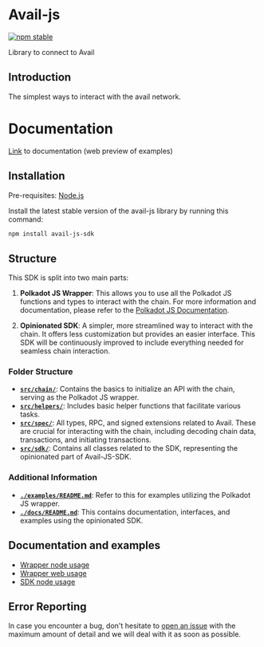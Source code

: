 # Avail-js

[![npm stable](https://img.shields.io/npm/v/avail-js-sdk?logo=npm&style=flat-square)](https://www.npmjs.com/package/avail-js-sdk)

Library to connect to Avail

## Introduction

The simplest ways to interact with the avail network.

# Documentation
[Link](https://availproject.github.io/avail-js/) to documentation (web preview of examples)

## Installation

Pre-requisites:
[Node.js](https://nodejs.org/en/download/)

Install the latest stable version of the avail-js library by running this command:

```bash
npm install avail-js-sdk
```

## Structure

This SDK is split into two main parts:

1. **Polkadot JS Wrapper**: This allows you to use all the Polkadot JS functions and types to interact with the chain. For more information and documentation, please refer to the [Polkadot JS Documentation](https://polkadot.js.org/docs/).

2. **Opinionated SDK**: A simpler, more streamlined way to interact with the chain. It offers less customization but provides an easier interface. This SDK will be continuously improved to include everything needed for seamless chain interaction.

### Folder Structure

- **[`src/chain/`](https://github.com/availproject/avail/tree/main/avail-js/src/chain/)**: Contains the basics to initialize an API with the chain, serving as the Polkadot JS wrapper.
- **[`src/helpers/`](https://github.com/availproject/avail/tree/main/avail-js/src/helpers/)**: Includes basic helper functions that facilitate various tasks.
- **[`src/spec/`](https://github.com/availproject/avail/tree/main/avail-js/src/spec/)**: All types, RPC, and signed extensions related to Avail. These are crucial for interacting with the chain, including decoding chain data, transactions, and initiating transactions.
- **[`src/sdk/`](https://github.com/availproject/avail/tree/main/avail-js/src/sdk/)**: Contains all classes related to the SDK, representing the opinionated part of Avail-JS-SDK.

### Additional Information

- **[`./examples/README.md`](https://github.com/availproject/avail/tree/main/avail-js/examples/readme.md)**: Refer to this for examples utilizing the Polkadot JS wrapper.
- **[`./docs/README.md`](https://github.com/availproject/avail/tree/main/avail-js/docs/README.md)**: This contains documentation, interfaces, and examples using the opinionated SDK.

## Documentation and examples

- [Wrapper node usage](https://github.com/availproject/avail/tree/main/avail-js/examples/node-examples)
- [Wrapper web usage](https://github.com/availproject/avail/tree/main/avail-js/examples/next-example)
- [SDK node usage](https://github.com/availproject/avail/tree/main/avail-js/docs)

## Error Reporting

In case you encounter a bug, don't hesitate to [open an issue](https://github.com/availproject/avail/issues/new/choose) with the maximum amount of detail and we will deal with it as soon as possible.
